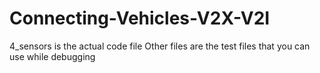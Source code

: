 # Connecting-Vehicles-V2X-V2I
4_sensors is the actual code file 
Other files are the test files that you can use while debugging

